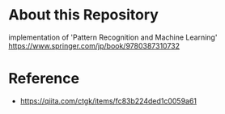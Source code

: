 # About this Repository
implementation of 'Pattern Recognition and Machine Learning'
https://www.springer.com/jp/book/9780387310732

# Reference
* https://qiita.com/ctgk/items/fc83b224ded1c0059a61
